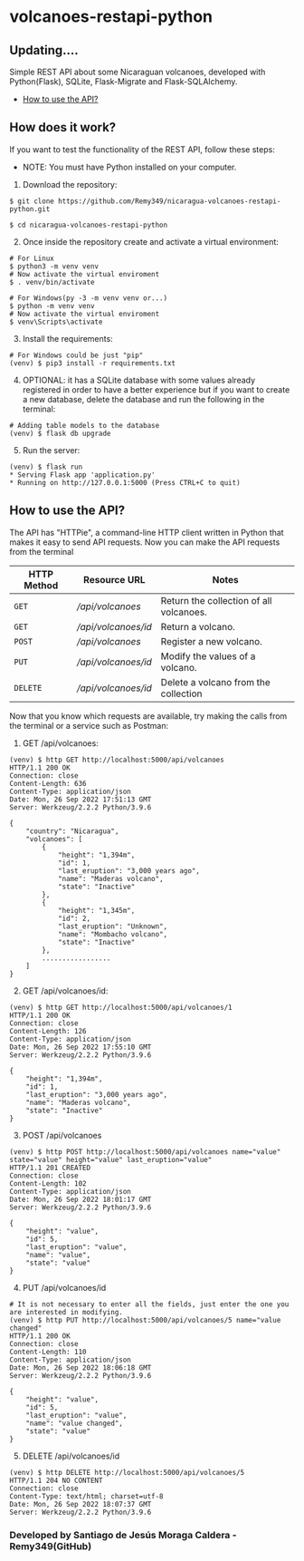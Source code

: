 # volcanoes-restapi-python

## Updating....

Simple REST API about some Nicaraguan volcanoes, developed with Python(Flask), SQLite, Flask-Migrate and Flask-SQLAlchemy.

- [How to use the API?](#how-to-use-the-api)

## How does it work?
If you want to test the functionality of the REST API, follow these steps:
- NOTE: You must have Python installed on your computer.

1. Download the repository:
```Shell
$ git clone https://github.com/Remy349/nicaragua-volcanoes-restapi-python.git

$ cd nicaragua-volcanoes-restapi-python
```

2. Once inside the repository create and activate a virtual environment:
```Shell
# For Linux
$ python3 -m venv venv
# Now activate the virtual enviroment
$ . venv/bin/activate

# For Windows(py -3 -m venv venv or...)
$ python -m venv venv
# Now activate the virtual enviroment
$ venv\Scripts\activate
```

3. Install the requirements:
```Shell
# For Windows could be just "pip"
(venv) $ pip3 install -r requirements.txt
```

4. OPTIONAL: it has a SQLite database with some values already registered in order to have a better experience but if you want to create a new database, delete the database and run the following in the terminal:
```Shell
# Adding table models to the database
(venv) $ flask db upgrade
```

5. Run the server:
```Shell
(venv) $ flask run
* Serving Flask app 'application.py'
* Running on http://127.0.0.1:5000 (Press CTRL+C to quit)
```

## How to use the API?
The API has "HTTPie", a command-line HTTP client written in Python that makes it easy to send API requests. Now you can make the API requests from the terminal

| HTTP Method | Resource URL        | Notes                                   |
| ----------- | ------------------- | --------------------------------------- |
| `GET`       | */api/volcanoes*    | Return the collection of all volcanoes. |
| `GET`       | */api/volcanoes/id* | Return a volcano.                       | 
| `POST`      | */api/volcanoes*    | Register a new volcano.                 |
| `PUT`       | */api/volcanoes/id* | Modify the values of a volcano.         |
| `DELETE`    | */api/volcanoes/id* | Delete a volcano from the collection    |

Now that you know which requests are available, try making the calls from the terminal or a service such as Postman:

1. GET /api/volcanoes:
```Shell
(venv) $ http GET http://localhost:5000/api/volcanoes
HTTP/1.1 200 OK
Connection: close
Content-Length: 636
Content-Type: application/json
Date: Mon, 26 Sep 2022 17:51:13 GMT
Server: Werkzeug/2.2.2 Python/3.9.6

{
    "country": "Nicaragua",
    "volcanoes": [
        {
            "height": "1,394m",
            "id": 1,
            "last_eruption": "3,000 years ago",
            "name": "Maderas volcano",
            "state": "Inactive"
        },
        {
            "height": "1,345m",
            "id": 2,
            "last_eruption": "Unknown",
            "name": "Mombacho volcano",
            "state": "Inactive"
        },
        .................
    ]
}
```

2. GET /api/volcanoes/id:
```Shell
(venv) $ http GET http://localhost:5000/api/volcanoes/1
HTTP/1.1 200 OK
Connection: close
Content-Length: 126
Content-Type: application/json
Date: Mon, 26 Sep 2022 17:55:10 GMT
Server: Werkzeug/2.2.2 Python/3.9.6

{
    "height": "1,394m",
    "id": 1,
    "last_eruption": "3,000 years ago",
    "name": "Maderas volcano",
    "state": "Inactive"
}
```

3. POST /api/volcanoes
```Shell
(venv) $ http POST http://localhost:5000/api/volcanoes name="value" state="value" height="value" last_eruption="value"
HTTP/1.1 201 CREATED
Connection: close
Content-Length: 102
Content-Type: application/json
Date: Mon, 26 Sep 2022 18:01:17 GMT
Server: Werkzeug/2.2.2 Python/3.9.6

{
    "height": "value",
    "id": 5,
    "last_eruption": "value",
    "name": "value",
    "state": "value"
}
```

4. PUT /api/volcanoes/id
```Shell
# It is not necessary to enter all the fields, just enter the one you are interested in modifying.
(venv) $ http PUT http://localhost:5000/api/volcanoes/5 name="value changed"
HTTP/1.1 200 OK
Connection: close
Content-Length: 110
Content-Type: application/json
Date: Mon, 26 Sep 2022 18:06:18 GMT
Server: Werkzeug/2.2.2 Python/3.9.6

{
    "height": "value",
    "id": 5,
    "last_eruption": "value",
    "name": "value changed",
    "state": "value"
}
```

5. DELETE /api/volcanoes/id
```Shell
(venv) $ http DELETE http://localhost:5000/api/volcanoes/5
HTTP/1.1 204 NO CONTENT
Connection: close
Content-Type: text/html; charset=utf-8
Date: Mon, 26 Sep 2022 18:07:37 GMT
Server: Werkzeug/2.2.2 Python/3.9.6
```

### Developed by Santiago de Jesús Moraga Caldera - Remy349(GitHub)
